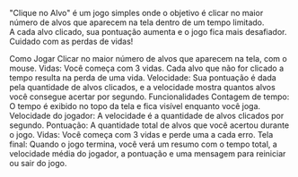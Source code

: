 "Clique no Alvo" é um jogo simples onde o objetivo é clicar no maior número de alvos que aparecem na tela dentro de um tempo limitado. <br>
A cada alvo clicado, sua pontuação aumenta e o jogo fica mais desafiador. Cuidado com as perdas de vidas!

Como Jogar
Clicar no maior número de alvos que aparecem na tela, com o mouse.
Vidas: Você começa com 3 vidas. Cada alvo que não for clicado a tempo resulta na perda de uma vida.
Velocidade: Sua pontuação é dada pela quantidade de alvos clicados, e a velocidade mostra quantos alvos você consegue acertar por segundo.
Funcionalidades
Contagem de tempo: O tempo é exibido no topo da tela e fica visível enquanto você joga.
Velocidade do jogador: A velocidade é a quantidade de alvos clicados por segundo.
Pontuação: A quantidade total de alvos que você acertou durante o jogo.
Vidas: Você começa com 3 vidas e perde uma a cada erro.
Tela final: Quando o jogo termina, você verá um resumo com o tempo total, a velocidade média do jogador, a pontuação e uma mensagem para reiniciar ou sair do jogo.
